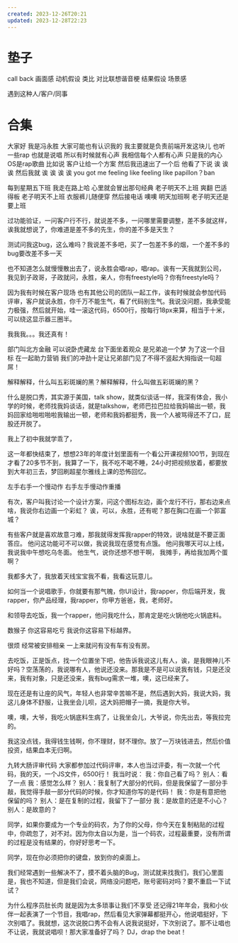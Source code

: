 ```yaml
---
created: 2023-12-26T20:21
updated: 2023-12-28T22:23
---
```

# 垫子
call back
画面感
动机假设
类比
对比联想谐音梗
结果假设
场景感

遇到这种人/客户/同事
# 合集
大家好 我是冯永胜
 大家可能也有认识我的 我主要就是负责前端开发这块儿 也听一些rap 也就是说唱 所以有时候就有心声 我相信每个人都有心声 只是我的内心OS是rap歌曲
比如说 客户让给一个方案 然后我迅速出了一个后 他看了下说 诶 诶 诶 然后我就 诶 诶 诶 诶 you got me feeling like feeling like papillon？ban

每到星期五下班 我走在路上哈 心里就会冒出那句经典 老子明天不上班 爽翻 巴适得板 老子明天不上班 衣服裤儿随便穿 然后接电话 噢噢 明天加班啊 老子明天还是要上班

过功能验证，一问客户行不行，就说差不多，一问哪里需要调整，差不多就这样，诶我就想说了，你难道是差不多的先生，你的差不多是天生？

测试问我这bug，这么难吗？我说差不多吧，买了一包差不多的烟，一个差不多的bug要改差不多一天

也不知道怎么就慢慢散出去了，说永胜会唱rap，唱rap。诶有一天我就到公司，我见到子政哥，子政就问，永胜，亲人，你有freestyle吗？你有freestyle吗？

因为我有时候在客户现场 也有其他公司的团队一起工作，诶有时候就会参加代码评审，客户就说永胜，你千万不能生气，看了代码别生气。我说没问题，我承受能力极强，然后就开始，哇一滚这代码，6500行，按每行18px来算，相当于十米，可以绕这显示器三圈半。

我我我。。。我还真有！

部门叫北方金融
可以说卧虎藏龙
台下面坐着观众
是兄弟追一个梦
为了这一个目标
在一起助力营销
我们的冲劲十足让兄弟部门见了不得不竖起大拇指说一句超屌！

解释解释，什么叫五彩斑斓的黑？解释解释，什么叫做五彩斑斓的黑？

什么是脱口秀，其实源于美国，talk show，就类似谈话一样，我深有体会，我小学的时候，老师找我妈谈话，就是talkshow，老师巴拉巴拉给我妈输出一顿，我妈回家给啪啦啪啦我输出一顿，老师和我妈都挺秀，我一个人被骂得还不了口，屁股还开脱了。

我上了初中我就学乖了，

这一年都快结束了，想想23年的年度计划里面有一个看公开课视频100节，到现在才看了20多节不到，我算了一下，我不吃不喝不睡，24小时把视频放着，都要放到大年初三去，梦回刷超星尔雅线上课的恐怖回忆。

左手右手一个慢动作 右手左手慢动作重播

有次，客户叫我讨论一个设计方案，问这个图标左边，画个龙行不行，那右边来点啥，我说你右边画一个彩虹？
诶，可以，永胜，还有呢？那在胸口在画一个郭富城？

有些客户就是喜欢故意刁难，那我就得发挥我rapper的特效，说啥就是不要正面答应。
他问这功能可不可以做，我说我现在感觉有点饿。
他问我哪天可以上线，我说我中午想吃乌冬面。
他生气，说你还想不想干啊，
我摊手，再给我加两个蛋啊？

我都多大了，我放着天线宝宝我不看，我看这玩意儿。

如何当一个说唱歌手，你就要有那气魄，你UI设计，我rapper，你后端开发，我rapper，你产品经理，我rapper，你甲方爸爸，我，老师好。

和领导去吃饭，我一个rapper，他问我吃什么，那肯定是吃火锅他吃火锅底料。

数猴子 你这容易吃亏 我说你这容易下标越界。

很烦 经常被安排相亲 一上来就问有没有车有没有房。

去吃饭，正是饭点，找一个位置坐下吧，他告诉我说这儿有人，诶，是我眼神儿不好吗？空荡荡的，我说哪有人，他说还没来。那我是不是可以说我有钱，只是还没来，我有对象，只是还没来，我有bug需求一堆，噢，这已经来了。

现在还是有让座的风气，年轻人也非常辛苦嘛不是，然后遇到大妈，我说大妈，我这儿身体不舒服，让我坐会儿呗，这大妈把帽子一摘，我是你大爷。

噢，噢，大爷，我吃火锅底料生病了，让我坐会儿，大爷说，你先出去，等我拉完的。

我这没点钱，我得钱生钱啊，你不理财，财不理你。放了一万块钱进去，然后价值投资，结果血本无归啊。

九转大肠评审代码
大家都参加过代码评审，本人也当过评委，有一次就一个代码，我的天，一个JS文件，6500行！
我当时说：
我：你自己看了吗？
别人：看了一点
我：感觉怎么样？
别人：我复制了大部分的代码，但是我保留了一部分手敲，我觉得手敲一部分代码的时候，你才知道你写的是代码！
我：你是有意把他保留的吗？
别人：是在复制的过程，我留下了一部分
我：是故意的还是不小心？
别人：是故意的？

同学，如果你要成为一个专业的码农，为了你的父母，你今天在复制粘贴的过程中，你疏忽了，对不对。因为你太自以为是，当一个码农，过程最重要，没有所谓的过程是没有结果的，你好好思考一下。

同学，现在你必须把你的键盘，放到你的桌面上。

我们经常遇到一些解决不了，摸不着头脑的Bug，测试就来找我们，我们心里面是，我也不知道，但是我们会说，网络没问题吧，账号密码对吗？要不重启一下试试？

为什么程序员肚长肉 就是因为太多琐事让我们不享受
还记得21年年会，我和小伙伴一起表演了一个节目，我唱rap，然后看见大家弹幕都挺开心，他说唱挺好，下次别唱了。我就想，这次说脱口秀不会有人说我说挺好，下次别说了。那不让唱也不让说，我就说唱呗！那大家准备好了吗？
DJ，drap the beat！

